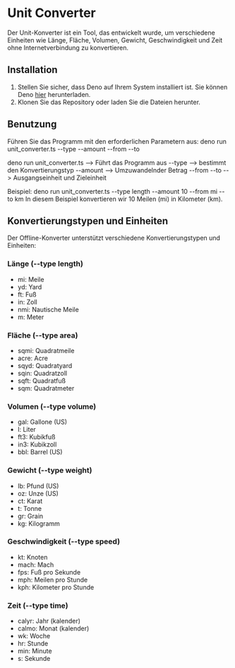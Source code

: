 # Unit Converter

Der Unit-Konverter ist ein Tool, das entwickelt wurde, um verschiedene Einheiten wie Länge, Fläche, Volumen, Gewicht, Geschwindigkeit und Zeit ohne Internetverbindung zu konvertieren.

## Installation

1. Stellen Sie sicher, dass Deno auf Ihrem System installiert ist. Sie können Deno [hier](https://deno.land/) herunterladen.
2. Klonen Sie das Repository oder laden Sie die Dateien herunter.

## Benutzung

Führen Sie das Programm mit den erforderlichen Parametern aus:
deno run unit_converter.ts --type <Konvertierungstyp> --amount <Menge> --from <Ausgangseinhei> --to <Zieleinheit>

deno run unit_converter.ts  --> Führt das Programm aus
--type                      --> bestimmt den Konvertierungstyp
--amount                    --> Umzuwandelnder Betrag
--from --to                 --> Ausgangseinheit und Zieleinheit


Beispiel:
deno run unit_converter.ts --type length --amount 10 --from mi --to km
In diesem Beispiel konvertieren wir 10 Meilen (mi) in Kilometer (km).

## Konvertierungstypen und Einheiten

Der Offline-Konverter unterstützt verschiedene Konvertierungstypen und Einheiten:

### Länge (--type length)
- mi: Meile
- yd: Yard
- ft: Fuß
- in: Zoll
- nmi: Nautische Meile
- m: Meter

### Fläche (--type area)
- sqmi: Quadratmeile
- acre: Acre
- sqyd: Quadratyard
- sqin: Quadratzoll
- sqft: Quadratfuß
- sqm: Quadratmeter

### Volumen (--type volume)
- gal: Gallone (US)
- l: Liter
- ft3: Kubikfuß
- in3: Kubikzoll
- bbl: Barrel (US)

### Gewicht (--type weight)
- lb: Pfund (US)
- oz: Unze (US)
- ct: Karat
- t: Tonne
- gr: Grain
- kg: Kilogramm

### Geschwindigkeit (--type speed)
- kt: Knoten
- mach: Mach
- fps: Fuß pro Sekunde
- mph: Meilen pro Stunde
- kph: Kilometer pro Stunde

### Zeit (--type time)
- calyr: Jahr (kalender)
- calmo: Monat (kalender)
- wk: Woche
- hr: Stunde
- min: Minute
- s: Sekunde


